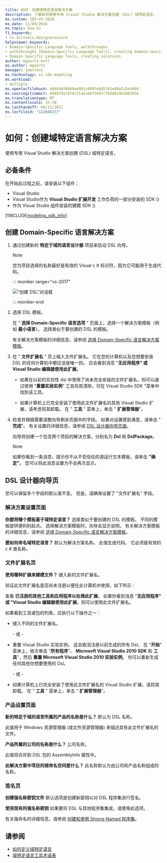 ```yaml
---
title: 如何：创建域特定语言解决方案
description: 了解如何使用专用 Visual Studio 解决方案创建 (DSL) 域特定语言。
ms.custom: SEO-VS-2020
ms.date: 11/04/2016
ms.topic: how-to
f1_keywords:
- vs.dsltools.designerwizard
helpviewer_keywords:
- Domain-Specific Language Tools, walkthroughs
- walkthroughs [Domain-Specific Language Tools], creating domain-specific language
- Domain-Specific Language Tools, creating solutions
author: mgoertz-msft
ms.author: mgoertz
manager: jmartens
ms.technology: vs-ide-modeling
ms.workload:
- multiple
ms.openlocfilehash: dddd3df6669ed401c6097ebd5761ed9a2c5e5660
ms.sourcegitcommit: 68897da7d74c31ae1ebf5d47c7b5ddc9b108265b
ms.translationtype: MT
ms.contentlocale: zh-CN
ms.lasthandoff: 08/13/2021
ms.locfileid: "122040237"
---
```

# <a name="how-to-create-a-domain-specific-language-solution"></a>如何：创建域特定语言解决方案
使用专用 Visual Studio 解决方案创建 (DSL) 域特定语言。

## <a name="prerequisites"></a>必备条件

在开始此过程之前，请安装以下组件：

- Visual Studio
- Visual Studio作为 **Visual Studio 扩展开发** 工作负荷的一部分安装的 SDK () 
- 作为 Visual Studio 组件安装的建模 SDK () 

[!INCLUDE[modeling_sdk_info](includes/modeling_sdk_info.md)]

## <a name="creating-a-domain-specific-language-solution"></a>创建 Domain-Specific 语言解决方案

1. 通过创建新的 **特定于域的语言设计器** 项目来启动 DSL 向导。

   > [!NOTE]
   > 您为项目选择的名称最好是有效的 Visual c # 标识符，因为它可能用于生成代码。

   ::: moniker range="vs-2017"

   ![“创建 DSL”对话框](../modeling/media/create_dsldialog.png)

   ::: moniker-end

2. 选择 DSL 模板。

    在 " **选择 Domain-Specific 语言选项** " 页面上，选择一个解决方案模板（例如 **最小语言**）。 选择类似于要创建的 DSL 的模板。

    有关解决方案模板的详细信息，请参阅 [选择 Domain-Specific 语言解决方案模板](../modeling/choosing-a-domain-specific-language-solution-template.md)。

3. 在 " **文件扩展名** " 页上输入文件扩展名。 它在您的计算机以及您想要安装 DSL 的任何计算机中都应该是唯一的。 应会看到消息 "**无应用程序" 或 Visual Studio 编辑器使用此扩展**。

   - 如果在以前的实验性 dsl 中使用了尚未完全安装的文件扩展名，则可以通过使用 "**重置实验实例**" 工具将其清除，可在 Visual Studio SDK "菜单中找到该工具。

   - 如果计算机上已完全安装了使用此文件扩展名的其他 Visual Studio 扩展，请考虑将其卸载。 在 " **工具** " 菜单上，单击 " **扩展管理器**"。

4. 检查并根据需要调整向导剩余页面中的字段。 如果对设置感到满意，请单击 " **完成**"。 有关设置的详细信息，请参阅 [DSL 设计器向导页面](#settings)。

    向导将创建一个包含两个项目的解决方案，分别名为 **Dsl** 和 **DslPackage**。

   > [!NOTE]
   > 如果你看到一条消息，提示你不从不受信任的源运行文本模板，请单击 **"确定"**。 您可以将此消息设置为不会再次显示。

## <a name="the-dsl-designer-wizard-pages"></a><a name="settings"></a> DSL 设计器向导页
 您可以保留多个字段的默认值不变。 但是，请确保设置了 "文件扩展名" 字段。

### <a name="solution-settings-page"></a>解决方案设置页面
 **你要将哪个模板基于域特定语言？**
选择类似于要创建的 DSL 的模板。 不同的模板提供便利的起点。 选择解决方案模板时，向导会显示说明。 有关解决方案模板的详细信息，请参阅 [选择 Domain-Specific 语言解决方案模板](../modeling/choosing-a-domain-specific-language-solution-template.md)。

 **要如何命名域特定语言？**
默认为解决方案名称。 此值生成代码。 它必须是有效的 c # 类名称。

### <a name="file-extension-page"></a>文件扩展名页
 **使用哪种扩展来建模文件？**
键入新的文件扩展名。

 验证此文件扩展名是否尚未注册以便在此计算机中使用，如下所示：

 查看 **已注册的其他工具和应用程序以处理此扩展**。 如果你看到消息 "**无应用程序" 或 "Visual Studio 编辑器使用此扩展**，则可以使用此文件扩展名。

 如果看到工具或包的列表，应执行以下操作之一：

- 键入不同的文件扩展名。

     \- 或 -

- 重置 Visual Studio 实验实例。 这会取消注册以前生成的所有 Dsl。 在 "**开始**" 菜单上，依次单击 "**所有程序**"、 **Microsoft Visual Studio 2010 SDK** 和 **工具**"，然后 **重置 Microsoft Visual Studio 2010 实验实例**。 你可以重新生成任何其他你想要使用的 Dsl。

     \- 或 -

- 如果计算机上已完全安装了使用此文件扩展名的 Visual Studio 扩展，请将其卸载。 在 " **工具** " 菜单上，单击 " **扩展管理器**"。

### <a name="product-settings-page"></a>产品设置页面
 **新的特定于域的语言所属的产品的名称是什么？**
默认为 DSL 名称。

 此值用于 Windows 资源管理器 (或文件资源管理器) 来描述具有此文件扩展名的文件。

 **产品所属的公司的名称是什么？**
公司名称。

 此值将合并到 DSL 包的 AssemblyInfo 属性中。

 **此解决方案中项目的根命名空间是什么？**
此名称默认为由公司和产品名称组成的名称。

### <a name="signing-page"></a>签名页
 **创建强名称密钥文件** 默认选项是创建新密钥以对 DSL 程序集进行签名。

 **使用现有的强名称密钥** 如果要将 DSL 与其他程序集集成，请使用此选项。

 有关强命名的详细信息，请参阅 [创建和使用 Strong-Named 程序集](/dotnet/standard/assembly/create-use-strong-named)。

## <a name="see-also"></a>请参阅

- [如何定义域特定语言](../modeling/how-to-define-a-domain-specific-language.md)
- [域特定语言工具术语表](/previous-versions/bb126564(v=vs.100))